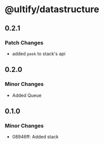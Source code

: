 # @ultify/datastructure

## 0.2.1

### Patch Changes

- added `peek` to stack's api

## 0.2.0

### Minor Changes

- Added Queue

## 0.1.0

### Minor Changes

- 08946ff: Added stack
